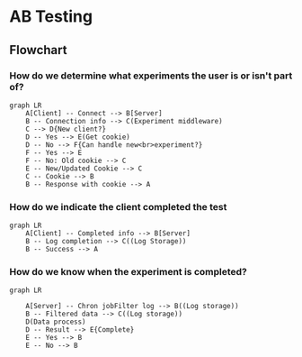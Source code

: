 # AB Testing

## Flowchart

### How do we determine what experiments the user is or isn't part of?

```flow
graph LR
    A[Client] -- Connect --> B[Server]
    B -- Connection info --> C(Experiment middleware)
    C --> D{New client?}
    D -- Yes --> E(Get cookie)
    D -- No --> F{Can handle new<br>experiment?}
    F -- Yes --> E
    F -- No: Old cookie --> C
    E -- New/Updated Cookie --> C
    C -- Cookie --> B
    B -- Response with cookie --> A
```

### How do we indicate the client completed the test

```flow
graph LR
    A[Client] -- Completed info --> B[Server]
    B -- Log completion --> C((Log Storage))
    B -- Success --> A
```


### How do we know when the experiment is completed?

```flow
graph LR

    A[Server] -- Chron jobFilter log --> B((Log storage))
    B -- Filtered data --> C((Log storage))
    D(Data process)
    D -- Result --> E{Complete}
    E -- Yes --> B
    E -- No --> B
```

























